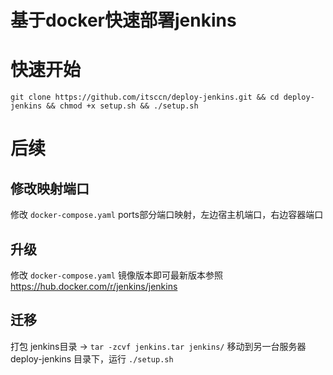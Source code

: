 # 基于docker快速部署jenkins

# 快速开始
``` git clone https://github.com/itsccn/deploy-jenkins.git && cd deploy-jenkins && chmod +x setup.sh && ./setup.sh ```

# 后续
## 修改映射端口
修改 `docker-compose.yaml` ports部分端口映射，左边宿主机端口，右边容器端口
## 升级
修改 `docker-compose.yaml` 镜像版本即可最新版本参照 https://hub.docker.com/r/jenkins/jenkins
## 迁移
 打包 jenkins目录 -> ``` tar -zcvf jenkins.tar jenkins/ ```
 移动到另一台服务器 deploy-jenkins 目录下，运行 `./setup.sh`
